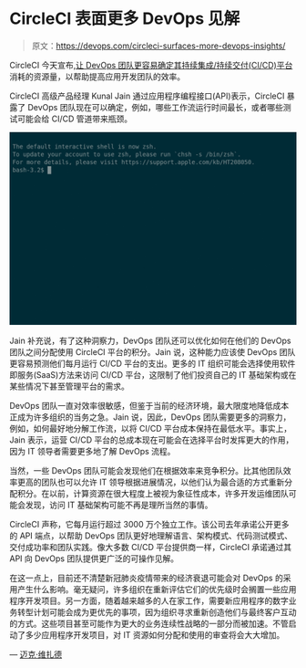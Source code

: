 # CircleCI 表面更多 DevOps 见解

> 原文：<https://devops.com/circleci-surfaces-more-devops-insights/>

CircleCI 今天宣布,[让 DevOps 团队更容易确定其持续集成/持续交付(CI/CD)平台](https://circleci.com/blog/announcing-new-insights-endpoints-in-circleci-s-api-v2/)消耗的资源量，以帮助提高应用开发团队的效率。

CircleCI 高级产品经理 Kunal Jain 通过应用程序编程接口(API)表示，CircleCI 暴露了 DevOps 团队现在可以确定，例如，哪些工作流运行时间最长，或者哪些测试可能会给 CI/CD 管道带来瓶颈。

![](img/9dd66eb7c4b2ec861601d3bd754c6b16.png)

Jain 补充说，有了这种洞察力，DevOps 团队还可以优化如何在他们的 DevOps 团队之间分配使用 CircleCI 平台的积分。Jain 说，这种能力应该使 DevOps 团队更容易预测他们每月运行 CI/CD 平台的支出。更多的 IT 组织可能会选择使用软件即服务(SaaS)方法来访问 CI/CD 平台，这限制了他们投资自己的 IT 基础架构或在某些情况下甚至管理平台的需求。

DevOps 团队一直对效率很敏感，但鉴于当前的经济环境，最大限度地降低成本正成为许多组织的当务之急。Jain 说，因此，DevOps 团队需要更多的洞察力，例如，如何最好地分解工作流，以将 CI/CD 平台成本保持在最低水平。事实上，Jain 表示，运营 CI/CD 平台的总成本现在可能会在选择平台时发挥更大的作用，因为 IT 领导者需要更多地了解 DevOps 流程。

当然，一些 DevOps 团队可能会发现他们在根据效率来竞争积分。比其他团队效率更高的团队也可以允许 IT 领导根据进展情况，以他们认为最合适的方式重新分配积分。在以前，计算资源在很大程度上被视为象征性成本，许多开发运维团队可能会发现，访问 IT 基础架构可能不再是理所当然的事情。

CircleCI 声称，它每月运行超过 3000 万个独立工作。该公司去年承诺公开更多的 API 端点，以帮助 DevOps 团队更好地理解语言、架构模式、代码测试模式、交付成功率和团队实践。像大多数 CI/CD 平台提供商一样，CircleCI 承诺通过其 API 向 DevOps 团队提供更广泛的可操作见解。

在这一点上，目前还不清楚新冠肺炎疫情带来的经济衰退可能会对 DevOps 的采用产生什么影响。毫无疑问，许多组织在重新评估它们的优先级时会搁置一些应用程序开发项目。另一方面，随着越来越多的人在家工作，需要新应用程序的数字业务转型计划可能会成为更优先的事项，因为组织寻求重新创造他们与最终客户互动的方式。这些项目甚至可能作为更大的业务连续性战略的一部分而被加速。不管启动了多少应用程序开发项目，对 IT 资源如何分配和使用的审查将会大大增加。

— [迈克·维扎德](https://devops.com/author/mike-vizard/)